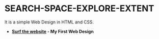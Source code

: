 # SEARCH-SPACE-EXPLORE-EXTENT
 It is a simple Web Design in HTML and CSS.

 - **[Surf the website](https://amey-thakur.github.io/SEARCH-SPACE-EXPLORE-EXTENT) - My First Web Design**

